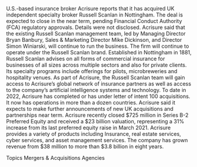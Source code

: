 U.S.-based insurance broker Acrisure reports that it has acquired UK independent specialty broker Russell Scanlan in Nottingham.
The deal is expected to close in the near term, pending Financial Conduct Authority (FCA) regulatory approvals. Details were not disclosed.
Acrisure said that the existing Russell Scanlan management team, led by Managing Director Bryan Banbury, Sales & Marketing Director Mike Dickinson, and Director Simon Winiarski, will continue to run the business. The firm will continue to operate under the Russell Scanlan brand.
Established in Nottingham in 1881, Russell Scanlan advises on all forms of commercial insurance for businesses of all sizes across multiple sectors and also for private clients. Its specialty programs include offerings for pilots, microbreweries and hospitality venues.
As part of Acrisure, the Russell Scanlan team will gain access to Acrisure’s global network of insurance partners as well as access to the company’s artificial intelligence systems and technology.
To date in 2022, Acrisure has completed or has under letter of intent 100 acquisitions. It now has operations in more than a dozen countries. Acrisure said it expects to make further announcements of new UK acquisitions and partnerships near term.
Acrisure recently closed $725 million in Series B-2 Preferred Equity and received a $23 billion valuation, representing a 31% increase from its last preferred equity raise in March 2021.
Acrisure provides a variety of products including Insurance, real estate services, cyber services, and asset management services. The company has grown revenue from $38 million to more than $3.8 billion in eight years.

Topics
Mergers & Acquisitions
Agencies

